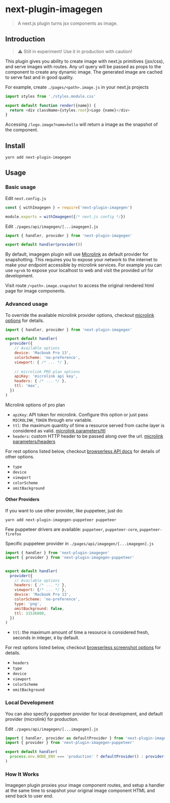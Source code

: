 # next-plugin-imagegen
> A next.js plugin turns jsx components as image.


## Introduction

> ⚠️ Still in experiment! Use it in production with caution!

This plugin gives you ability to create image with next.js primitives (jsx/css), and serve images with routes. Any url query will be passed as props to the component to create any dynamic image. The generated image are cached to serve fast and in good quality.

For example, create `./pages/<path>.image.js` in your next.js projects
```js
import styles from './styles.module.css'

export default function render({name}) {
  return <div className={styles.root}>Logo {name}</div>
}
```

Accessing `/logo.image?name=hello` will return a image as the snapshot of the component.

## Install

```
yarn add next-plugin-imagegen
```

## Usage
### Basic usage

Edit `next.config.js`

```js
const { withImagegen } = require('next-plugin-imagegen')

module.exports = withImagegen({/* next.js config */})
```

Edit `./pages/api/imagegen/[...imagegen].js`

```js
import { handler, provider } from 'next-plugin-imagegen'

export default handler(provider())
```

By default, imagegen plugin will use [Microlink](https://microlink.io/) as default provider for snapshotting. This requires you to expose your network to the internet to make your endpoint accessible by microlink services. For example you can use `ngrok` to expose your localhost to web and visit the provided url for development.

Visit route `/<path>.image.snapshot` to access the original rendered html page for image components.

### Advanced usage

To override the available microlink provider options, checkout [microlink options](https://microlink.io/docs/api/getting-started/overview) for details.

```js
import { handler, provider } from 'next-plugin-imagegen'

export default handler(
  provider({
    // Available options
    device: 'Macbook Pro 13',
    colorScheme: 'no-preference',
    viewport: { /* ... */ },
    
    // microlink PRO plan options
    apiKey: 'microlink api key',
    headers: { /* ... */ },
    ttl: 'max',
  })
)
```

Microlink options of pro plan

* `apiKey`: API token for microlink. Configure this option or just pass `MICROLINK_TOKEN` through env variable.
* `ttl`: the maximum quantity of time a resource served from cache layer is considered as valid. [microlink parameters/ttl](https://microlink.io/docs/api/parameters/ttl)
* `headers`: custom HTTP header to be passed along over the url. [microlink parameters/headers](https://microlink.io/docs/api/parameters/headers)

For rest options listed below, checkout [browserless API docs](https://browserless.js.org/#/?id=screenshoturl-options) for details of other options.

* `type`
* `device`
* `viewport`
* `colorScheme`
* `omitBackground`
#### Other Providers

If you want to use other provider, like puppeteer, just do:


```
yarn add next-plugin-imagegen-puppeteer puppeteer
```

Few puppeteer drivers are available: `puppeteer`, `puppeteer-core`, `puppeteer-firefox`

Specific puppeteer provider in `./pages/api/imagegen/[...imagegen].js`

```js
import { handler } from 'next-plugin-imagegen'
import { provider } from 'next-plugin-imagegen-puppeteer'


export default handler(
  provider({
    // Available options
    headers: { /* ... */ },
    viewport: {/* ... */ },
    device: 'Macbook Pro 13',
    colorScheme: 'no-preference',
    type: 'png',
    omitBackground: false,
    ttl: 31536000,
  })
)
```

* `ttl`: the maximum amount of time a resource is considered fresh, seconds in integer, `0` by default.

For rest options listed below, checkout [browserless screenshot options](https://browserless.js.org/#/?id=screenshoturl-options) for details.

* `headers`
* `type`
* `device`
* `viewport`
* `colorScheme`
* `omitBackground`

### Local Development

You can also specify puppeteer provider for local development, and default provider (microlink) for production.

Edit `./pages/api/imagegen/[...imagegen].js`

```js
import { handler, provider as defaultProvider } from 'next-plugin-imagegen'
import { provider } from 'next-plugin-imagegen-puppeteer'

export default handler(
  process.env.NODE_ENV === 'production' ? defaultProvider() : provider()
)
```
### How It Works

Imagegen plugin proxies your image component routes, and setup a handler at the same time to snapshot your original image component HTML and send back to user end.

